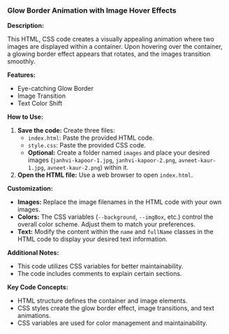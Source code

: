 ### Glow Border Animation with Image Hover Effects

**Description:**

This HTML, CSS code creates a visually appealing animation where two images are displayed within a container. Upon hovering over the container, a glowing border effect appears that rotates, and the images transition smoothly.

**Features:**

- Eye-catching Glow Border
- Image Transition
- Text Color Shift

**How to Use:**

1. **Save the code:** Create three files:
   - `index.html`: Paste the provided HTML code.
   - `style.css`: Paste the provided CSS code.
   - **Optional:** Create a folder named `images` and place your desired images (`janhvi-kapoor-1.jpg`, `janhvi-kapoor-2.png`, `avneet-kaur-1.jpg`, `avneet-kaur-2.png`) within it.
2. **Open the HTML file:** Use a web browser to open `index.html`.

**Customization:**

- **Images:** Replace the image filenames in the HTML code with your own images.
- **Colors:** The CSS variables (`--background`, `--imgBox`, etc.) control the overall color scheme. Adjust them to match your preferences.
- **Text:** Modify the content within the `name` and `fullName` classes in the HTML code to display your desired text information.

**Additional Notes:**

- This code utilizes CSS variables for better maintainability.
- The code includes comments to explain certain sections.

**Key Code Concepts:**

- HTML structure defines the container and image elements.
- CSS styles create the glow border effect, image transitions, and text animations.
- CSS variables are used for color management and maintainability.
